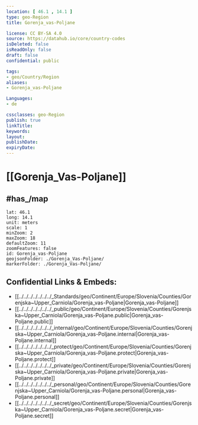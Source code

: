 ```yaml
---
location: [ 46.1 , 14.1 ] 
type: geo-Region
title: Gorenja_vas-Poljane

license: CC BY-SA 4.0
source: https://datahub.io/core/country-codes
isDeleted: false
isReadOnly: false
draft: false
confidential: public

tags:
- geo/Country/Region
aliases:
- Gorenja_vas-Poljane

Languages:
- de

cssclasses: geo-Region
publish: true
linkTitle: 
keywords: 
layout: 
publishDate: 
expiryDate: 
---
```


# [[Gorenja_Vas-Poljane]] 


## #has_/map 

```leaflet
lat: 46.1
long: 14.1
unit: meters
scale: 1
minZoom: 2 
maxZoom: 18
defaultZoom: 11
zoomFeatures: false 
id: Gorenja_vas-Poljane
geojsonFolder: ./Gorenja_Vas-Poljane/
markerFolder: ./Gorenja_Vas-Poljane/
```


## Confidential Links & Embeds: 
- [[../../../../../../../_Standards/geo/Continent/Europe/Slovenia/Counties/Gorenjska~Upper_Carniola/Gorenja_vas-Poljane|Gorenja_vas-Poljane]] 
- [[../../../../../../../_public/geo/Continent/Europe/Slovenia/Counties/Gorenjska~Upper_Carniola/Gorenja_vas-Poljane.public|Gorenja_vas-Poljane.public]] 
- [[../../../../../../../_internal/geo/Continent/Europe/Slovenia/Counties/Gorenjska~Upper_Carniola/Gorenja_vas-Poljane.internal|Gorenja_vas-Poljane.internal]] 
- [[../../../../../../../_protect/geo/Continent/Europe/Slovenia/Counties/Gorenjska~Upper_Carniola/Gorenja_vas-Poljane.protect|Gorenja_vas-Poljane.protect]] 
- [[../../../../../../../_private/geo/Continent/Europe/Slovenia/Counties/Gorenjska~Upper_Carniola/Gorenja_vas-Poljane.private|Gorenja_vas-Poljane.private]] 
- [[../../../../../../../_personal/geo/Continent/Europe/Slovenia/Counties/Gorenjska~Upper_Carniola/Gorenja_vas-Poljane.personal|Gorenja_vas-Poljane.personal]] 
- [[../../../../../../../_secret/geo/Continent/Europe/Slovenia/Counties/Gorenjska~Upper_Carniola/Gorenja_vas-Poljane.secret|Gorenja_vas-Poljane.secret]] 

